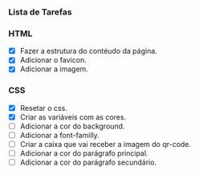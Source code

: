 ### Lista de Tarefas

### HTML
- [X] Fazer a estrutura do contéudo da página.
- [X] Adicionar o favicon.
- [X] Adicionar a imagem. 

### CSS
- [X] Resetar o css.
- [X] Criar as variáveis com as cores.
- [ ] Adicionar a cor do background. 
- [ ] Adicionar a font-familly.
- [ ] Criar a caixa que vai receber a imagem do qr-code.
- [ ] Adicionar a cor do parágrafo principal.
- [ ] Adicionar a cor do parágrafo secundário.
